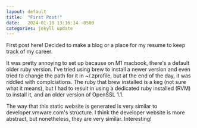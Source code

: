 ```yaml
---
layout: default
title:  "First Post!"
date:   2024-01-18 13:16:14 -0500
categories: jekyll update
---
```

First post here! Decided to make a blog or a place for my resume to keep track of my career. 

It was pretty annoying to set up because on M1 macbook, there's a default older ruby version. I've tried using brew to install a newer version and even tried to change the path for it in ~/.zprofile, but at the end of the day, it was riddled with complciations. The ruby that brew installed is a keg (not sure what it means), but I had to result in using a dedicated ruby installed (RVM) to install it, and an older version of OpenSSL 1.1. 

The way that this static website is generated is very similar to developer.vmware.com's structure. I think the developer website is more abstract, but nonetheless, they are very similar. Interesting!

